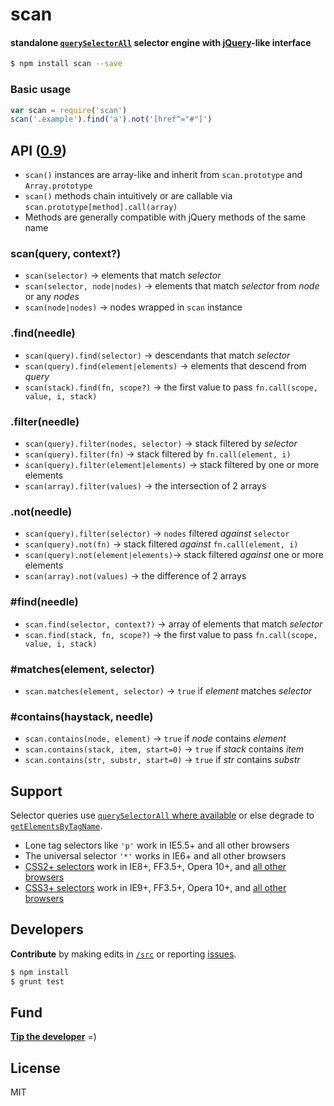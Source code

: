 # scan
#### standalone <a href="#browser-support"><code>querySelectorAll</code></a> selector engine with [jQuery](http://jquery.com)-like interface

```sh
$ npm install scan --save
```

### Basic usage

```js
var scan = require('scan')
scan('.example').find('a').not('[href^="#"]')
```

## API ([0.9](../../releases))

<ul>
<li> <code>scan()</code> instances are array-like and inherit from <code>scan.prototype</code> and <code>Array.prototype</code>
<li> <code>scan()</code> methods chain intuitively or are callable via <code>scan.prototype[method]<wbr>.call(array)</code>
<li> Methods are generally compatible with jQuery methods of the same name
</ul>

### scan(query, context?)
- `scan(selector)` &rarr; elements that match <var>selector</var>
- `scan(selector, node|nodes)` &rarr; elements that match <var>selector</var> from <var>node</var> or any <var>nodes</var>
- `scan(node|nodes)` &rarr; nodes wrapped in `scan` instance

<a name="scan.prototype.find"></a>
### .find(needle)
- `scan(query).find(selector)` &rarr; descendants that match <var>selector</var>
- `scan(query).find(element|elements)` &rarr; elements that descend from <var>query</var>
- `scan(stack).find(fn, scope?)` &rarr; the first value to pass `fn.call(scope, value, i, stack)`

<a name="scan.prototype.filter"></a>
### .filter(needle)
- `scan(query).filter(nodes, selector)` &rarr; stack filtered by <var>selector</var>
- `scan(query).filter(fn)` &rarr; stack filtered by `fn.call(element, i)`
- `scan(query).filter(element|elements)` &rarr; stack filtered by one or more elements
- `scan(array).filter(values)` &rarr; the intersection of 2 arrays

<a name="scan.prototype.not"></a>
### .not(needle)
- `scan(query).filter(selector)` &rarr; `nodes` filtered *against* `selector`
- `scan(query).not(fn)` &rarr; stack filtered *against* `fn.call(element, i)`
- `scan(query).not(element|elements)`&rarr; stack filtered *against* one or more elements
- `scan(array).not(values)` &rarr; the difference of 2 arrays

<a name="scan.find"></a>
### <span>#</span>find(needle)
- `scan.find(selector, context?)` &rarr; array of elements that match <var>selector</var>
- `scan.find(stack, fn, scope?)` &rarr; the first value to pass `fn.call(scope, value, i, stack)`

<a name="scan.matches"></a>
### <span>#</span>matches(element, selector)
- `scan.matches(element, selector)` &rarr; `true` if <var>element</var> matches <var>selector</var>

<a name="scan.contains"></a>
### <span>#</span>contains(haystack, needle)
- `scan.contains(node, element)` &rarr; `true` if <var>node</var> contains <var>element</var>
- `scan.contains(stack, item, start=0)` &rarr; `true` if <var>stack</var> contains <var>item</var>
- `scan.contains(str, substr, start=0)` &rarr; `true` if <var>str</var> contains <var>substr</var>

## <a name="browser-support"></a>Support

Selector queries use [`querySelectorAll` where available](http://caniuse.com/#feat=queryselector) or else degrade to [`getElementsByTagName`](https://developer.mozilla.org/en-US/docs/Web/API/element.getElementsByTagName).

- Lone tag selectors like `'p'` work in IE5.5+ and all other browsers
- The universal selector `'*'` works in IE6+ and all other browsers
- [CSS2+ selectors](http://www.w3.org/TR/CSS2/selector.html#pattern-matching) work in IE8+, FF3.5+, Opera 10+, and [all other browsers](http://caniuse.com/css-sel2)
- [CSS3+ selectors](http://www.w3.org/TR/css3-selectors/#selectors) work in IE9+, FF3.5+, Opera 10+, and [all other browsers](http://caniuse.com/css-sel3)

## Developers

<b>Contribute</b> by making edits in [`/src`](./src) or reporting [issues](../../issues).

```sh
$ npm install
$ grunt test
```

## Fund
<b>[Tip the developer](https://www.gittip.com/ryanve/)</b> =)

## License
MIT